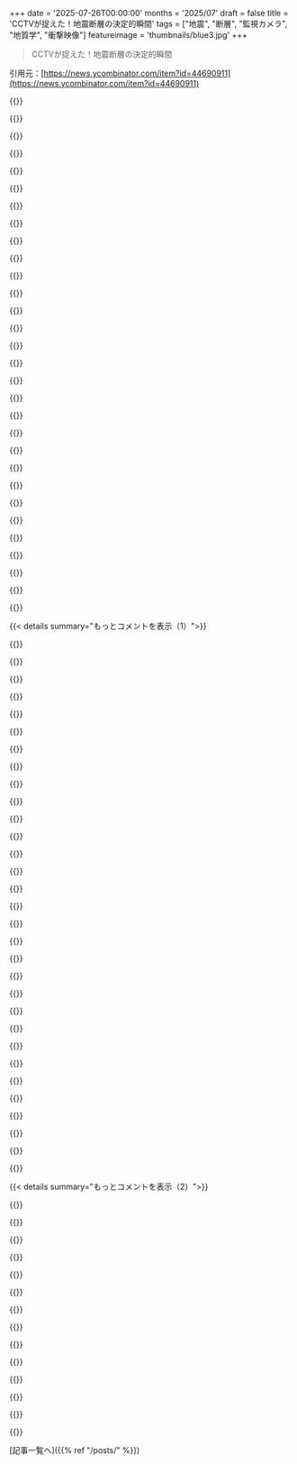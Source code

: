 +++
date = '2025-07-26T00:00:00'
months = '2025/07'
draft = false
title = 'CCTVが捉えた！地震断層の決定的瞬間'
tags = ["地震", "断層", "監視カメラ", "地質学", "衝撃映像"]
featureimage = 'thumbnails/blue3.jpg'
+++

> CCTVが捉えた！地震断層の決定的瞬間

引用元：[https://news.ycombinator.com/item?id=44690911](https://news.ycombinator.com/item?id=44690911)




{{<matomeQuote body="オリジナル動画はこれ！https://www.youtube.com/watch?v=77ubC4bcgRMPaperはこれだよ！https://pubs.geoscienceworld.org/ssa/tsr/article/5/3/281/659...解析動画もチェックしてね：https://www.youtube.com/watch?v=dbEYe65Ddw, https://www.youtube.com/watch?v=CfKFK4-HNmk" userName="chrononaut" createdAt="2025/07/26 02:54:43" color="#785bff">}}




{{<matomeQuote body="土地が数フィートもずれたら不動産の所有権ってどうなるの？きみの土地にあったものが、ぼくの土地になっちゃうってことだよね！" userName="blinding-streak" createdAt="2025/07/26 11:50:33" color="">}}




{{<matomeQuote body="スウェーデンの測量士の話だと、土地の境界は地面の物理的な目印が基準なんだ。測量されてない土地だけが問題になりそう。でも、断層を横切るまっすぐな境界線は曲がっちゃうかもね。" userName="widforss" createdAt="2025/07/26 12:39:38" color="#785bff">}}




{{<matomeQuote body="私もスウェーデン住みで、オンライン地図だと土地の一部が隣人のものに！でも公式サイトには、地図は数メートルずれるって。https://www.lantmateriet.se/sv/kartor/vara-karttjanster/Visa...境界は物理的な目印で決まるらしく、私の土地もほぼ合ってた。20年フェンスが同じ場所にあるから、事実上の境界線として認められるって信じてる！" userName="brabel" createdAt="2025/07/26 16:23:19" color="#38d3d3">}}




{{<matomeQuote body="公式の土地地図はLantmäteriet.seのとは違うよ。デジタル地図は完璧じゃない近似値なんだ。物理的な目印がなくなったらLantmäterietが書類を見て場所を特定する。フェンスの件だけど、20年じゃ“urminnes hävd”は認められないからね。財産争いで通用すると思うなら、あと100年待った方がいいかも…" userName="apelapan" createdAt="2025/07/26 20:49:18" color="#ff5c5c">}}




{{<matomeQuote body="“Urminnes hävd”について確認し直したよ。不動産権で新たにこれを主張するのは1970年に禁止されたんだ。使うには、1970年より前に確立された古来の慣習だと証明しないといけないよ。" userName="apelapan" createdAt="2025/07/26 21:12:36" color="#ff5733">}}




{{<matomeQuote body="フェンスの件、20年じゃ“urminnes hävd”は足りないって話だったけど、私は「占有取得」（adverse possession）を考えてたんだ。これは20年、場合によっては10年でも時効になることがあるよ。https://jdc-definitions.wikibase.wiki/wiki/Adverse_Possessio...原文のSwedish textはこれ：https://www.riksdagen.se/sv/dokument-och-lagar/dokument/sven..." userName="brabel" createdAt="2025/07/27 17:03:33" color="#ff33a1">}}




{{<matomeQuote body="突然、地球が「もう知らない」って土地の半分を持ってっちゃうなんて最悪だよね。" userName="xattt" createdAt="2025/07/26 13:27:36" color="">}}




{{<matomeQuote body="海岸侵食で土地を失う人はよくいるよね。ここでは、内陸に代替地を提供する制度がある地域もあるみたいだよ。" userName="justincormack" createdAt="2025/07/26 18:32:19" color="">}}




{{<matomeQuote body="すげーな。こっちじゃ同じ場所にまた家建て直すためにお金くれるけど、あとは運任せって感じだもんね。" userName="mhb" createdAt="2025/07/26 19:13:39" color="">}}




{{<matomeQuote body="先住民は何かを失ったのは確かだけど、それが財産だったかは微妙だな。財産ってのは、他の奴らを追い出して初めて生まれるもんだろ。多分”財産は盗みだ”って考えも、元々は皆の物だったのに今はお前の物ってとこから来てるんだと思うんだよね。" userName="__MatrixMan__" createdAt="2025/07/26 15:13:09" color="">}}




{{<matomeQuote body="あんたの言う通りだよ。彼らには所有権の法的概念がなかったから、財産を失ったわけじゃないんだ。代わりに家も文化も命も失ったんだよ。彼らにとってなんてラッキーなことか！" userName="gtowey" createdAt="2025/07/26 17:50:28" color="#ff5c5c">}}




{{<matomeQuote body="彼らが必死に頑張れば、もしかしたら少しは買い戻せるかもね。なんて文明的でしょ。" userName="__MatrixMan__" createdAt="2025/07/26 18:13:11" color="">}}




{{<matomeQuote body="先住民は今でも尊重されてる条約にサインしたんだよ。" userName="ipaddr" createdAt="2025/07/26 17:18:59" color="">}}




{{<matomeQuote body="尊重のレベルは条約によるよ。多くの条約が尊重されてなかったり、影響を受けた人々の間で尊重されてるって合意がなかったりするから、一概には言えないね。" userName="yieldcrv" createdAt="2025/07/26 18:37:41" color="#ff5733">}}




{{<matomeQuote body="戦争に負けたり、財産を賭けたり、税金を払わなかったり、公共の利益のための土地収用とかもあるしね…まあ、遊牧民には不動産の主張なんてなかったんだろうけど。" userName="mc32" createdAt="2025/07/26 13:54:36" color="">}}




{{<matomeQuote body="あるいはパレスチナ人とか。" userName="immibis" createdAt="2025/07/26 16:03:50" color="">}}




{{<matomeQuote body="ヒントはさ、歴史は1948年に始まったわけじゃないってことだよ。" userName="mhb" createdAt="2025/07/27 11:55:54" color="">}}




{{<matomeQuote body="関係ない議論に『パレスチナ人』の安っぽい批判を持ち込んで、自分の無知を晒したいわけ？僕が言いたい無知ってのはさ、『ジェノサイド』とか『植民者』って騒ぐ、無知な大衆に加わることだよ。ユダヤ人が19世紀か20世紀にパレスチナに突然現れて、先住民のアラブ系『パレスチナ人』を征服したとでも思ってるんだろうね。そういうことだよ。" userName="mhb" createdAt="2025/07/28 00:26:25" color="#ff5733">}}




{{<matomeQuote body="僕が言ってることの明確な言葉を理解するつもりがないならさ、『またはパレスチナ人』ってどういう意味なのか、君が説明してみたら？" userName="mhb" createdAt="2025/07/28 13:33:13" color="">}}




{{<matomeQuote body="地震の記事なのにさ、自分の政治的な仲間をアピールしないと気が済まないんだね。" userName="gosub100" createdAt="2025/07/26 19:27:29" color="">}}




{{<matomeQuote body="土地ってのは消えたりしないよ。土地にあるものにもよるけど、君の土地は北の隣人からジャガイモが少し増えて、南の隣人に気前よくあげたニンジンは減るかもね。あるいは、新しいギザギザの土地で対処するしかない。最悪の場合、君は新しいTurkish Canyonの持ち主になるわけだ。" userName="bapak" createdAt="2025/07/26 16:29:44" color="#45d325">}}




{{<matomeQuote body="＞土地ってのは消えたりしない<br>沈み込み帯では土地は消えるんだけどね。" userName="dehrmann" createdAt="2025/07/26 16:45:01" color="#ff5c5c">}}




{{<matomeQuote body="海洋プレート以外にも沈み込み帯はあるよ。詳しくはこちらを見てね：https://en.wikipedia.org/wiki/Subduction#/media/File:Global_..." userName="dehrmann" createdAt="2025/07/26 19:50:14" color="">}}




{{<matomeQuote body="普遍的な解決策はないと思うけど、カリフォルニアでは州がなんとかするだろうね。地震後のReal Estate lawyerは稼ぎ時だろ。" userName="georgeburdell" createdAt="2025/07/26 16:44:53" color="">}}




{{<matomeQuote body="カリフォルニアにはCullen Earthquake Actってのがあるんだ。被災した当事者が解決策を提案して裁判所に提出すると、他の当事者も裁判所の監督のもとで集まって、公平な解決策になるまで必要な変更を加えるんだ。裁判所が公平だと認めれば、それが最終決定になるよ。詳細はこちら：https://law.justia.com/codes/california/code-ccp/part-2/titl..." userName="stockresearcher" createdAt="2025/07/26 17:23:55" color="#ff5733">}}




{{<matomeQuote body="俺はGoogle MapsのGPS co-ordinatesとかのほうを考えてたんだ。" userName="rajnathani" createdAt="2025/07/28 08:42:20" color="">}}




{{<matomeQuote body="ある意味、星が生まれる瞬間とかBlack Hole、細胞分裂の画像はあったのに、地震のFaultが動く瞬間が今までなかったなんてすごいよね。これまでどうやって起きるか推測しかできなかったんだから。" userName="jagaerglad" createdAt="2025/07/26 15:35:44" color="">}}




{{<matomeQuote body="これって、宇宙のことの方が海のことより分かってる部分があるって話に似てるよね。少なくとも、海の最も深い場所に行った人より、月に行った人の方が多いんだからさ！" userName="schoen" createdAt="2025/07/26 19:48:17" color="">}}




{{<matomeQuote body="関連Discussionはこちら：https://news.ycombinator.com/item?id=44655128 （81 points、3 days ago、13 comments）" userName="gnabgib" createdAt="2025/07/26 04:09:15" color="">}}




{{< details summary="もっとコメントを表示（1）">}}

{{<matomeQuote body="ありがとう！関連情報：<br>Earthquake Causes 2.5-Meter Ground Slip in First-Ever Footage - https://news.ycombinator.com/item?id=44655128 - 2025年7月（18 comments）<br>First fault rupture ever filmed [video] - https://news.ycombinator.com/item?id=44305403 - 2025年6月（1 comment）<br>First fault movement ever filmed. M7.9 surface rupture near Thazi, Myanmar [video] - https://news.ycombinator.com/item?id=43959274 - 2025年5月（3 comments）" userName="dang" createdAt="2025/07/26 20:54:52" color="#785bff">}}




{{<matomeQuote body="恐ろしいね。俺は発破の自動vibration analysisをプログラミングしてるんだけど、すごく強力なexplosive blastだとparticle velocities（パワーの直接的なcorrelary）はsingle-digit in/s range（約0.02～0.13m/s）なんだ。今回のpeak particle velocityは、測定してる最も強力なblastで見られるpeakの20～150倍も高いよ、もしqualitatively comparableならだけどね。<br>もちろん、earthquake energy sourceは桁違いに大きくて、ずっと遠いcrust深部にあって、wavefrontは何milesものsolid rockをすでに通過してるんだ。blastの測定はせいぜい数百meters離れたところからなんだから。" userName="netbioserror" createdAt="2025/07/26 04:22:01" color="#ff5733">}}




{{<matomeQuote body="in/sって何？インチ/秒？それとも別もん？1インチ/秒って興奮したナメクジの速さだぜ。" userName="card_zero" createdAt="2025/07/26 04:44:40" color="">}}




{{<matomeQuote body="これは地面の粒子が動くことについてだね。波が通過すると地面は多少ずれる。弱い波だと揺れるだけ、強い波だと基礎や建物が壊れる可能性もある。不均衡な波だと地面は永久に変位するんだ。1～5インチ/秒の揺れでもキツいし、118インチ/秒だとマジでヤバいことになるよ。" userName="netbioserror" createdAt="2025/07/26 17:40:43" color="#ff33a1">}}




{{<matomeQuote body="1〜10インチ/秒が0.025〜0.25 m/sだから、括弧内の説明と合うんだよな。だからインチ/秒で間違いないだろ。" userName="Aachen" createdAt="2025/07/26 12:17:59" color="#785bff">}}




{{<matomeQuote body="これは土の中の話だよ、空気中じゃないんだぜ。" userName="csours" createdAt="2025/07/26 05:02:00" color="">}}




{{<matomeQuote body="ミャンマーでは4.x〜5.xクラスの地震がまだ週に何回も起きてて、Mandalay近くで先週4階建てのビルが崩れたんだ。これってミャンマーが活発な地震帯になったってことかな？" userName="v3ss0n" createdAt="2025/07/26 07:03:24" color="">}}




{{<matomeQuote body="こういうエリアの建築ルールはもっと厳しくすべきだよな。日本だと4.xクラスの地震なんて日常茶飯事なのにさ。" userName="throw123xz" createdAt="2025/07/26 18:47:37" color="">}}




{{<matomeQuote body="ルールだって？今のミャンマーにまともな政府なんてないぜ。国は革命中だし、ルールを作るのは銃を持つかJuntaに近い奴ら。何も機能しないし、全部賄賂でどうにでもなるんだ。建物検査官だって数百ドルで買収できちゃうんだからな。" userName="v3ss0n" createdAt="2025/07/28 11:45:37" color="#45d325">}}




{{<matomeQuote body="ミャンマーは常に活発な地域だよ。Sagaing faultはプレートの境界だからね。Indian subcontinentがEurasian plateに北向きにぶつかってるのが見えてるんだ。" userName="jofer" createdAt="2025/07/26 15:34:22" color="#785bff">}}




{{<matomeQuote body="2025年3月28日のミャンマーのM7.7地震について、Sean Wilseyが以前解説してるよ。彼が地震と背景、そしてCCTV映像について6:30くらいで話してる。https://youtu.be/CfKFK4-HNmk" userName="schobi" createdAt="2025/07/26 07:22:11" color="#ff5733">}}




{{<matomeQuote body="リンクを冒頭に追加したよ。ありがとう！" userName="dang" createdAt="2025/07/26 20:57:37" color="">}}




{{<matomeQuote body="どうやら分析が新しい部分みたいだね。" userName="andrewflnr" createdAt="2025/07/26 04:43:17" color="">}}




{{<matomeQuote body="CCTVがこれほど普及してこの分野に役立ってるのすごいよな。研究してる地震を一度も体験・目撃せずに科学者になるって想像してみてよ。地震が頻繁な場所に行って、一年とか座って待つ感じ。『来るかな？そろそろかな？』って。で、いざ起きたらトイレにいて、壁から絵が落ちるのしか見てない、とかさ。" userName="varispeed" createdAt="2025/07/26 09:59:23" color="#38d3d3">}}




{{<matomeQuote body="十年以上待って、いざって時に飲み物を取りに行くのはどう？それからまた十年待ったら、技術的な問題で記録できなかった、とかね。https://en.wikipedia.org/wiki/Pitch_drop_experiment#Universi..." userName="latexr" createdAt="2025/07/26 11:18:26" color="#45d325">}}




{{<matomeQuote body="これも思い出すな。1663年、スコットランドの数学者James Gregoryは、水星や金星の太陽面通過を観測すれば地球と太陽の距離が計算できるって発見したんだ。金星の方が正確なんだけど、次の金星の太陽面通過は1761年と1769年まで予測されてなかった。1760年、フランスの数学者Guillaume Le Gentilが観測のためフランスからインドへ船出したけど、天候や遅延のせいで1761年の夏にまだ船上で、測定のチャンスを逃したんだ。だから彼はさらに8年間インドに留まった。そして1769年の太陽面通過の日、曇りでまた見逃しちゃった。それでフランスに帰ったら、彼はとっくに死亡宣告されてて、財産は没収され、妻は別の人と結婚してたってさ。https://www.youtube.com/watch?v=HDSM-CtYzxY&t=5m29s" userName="qntmfred" createdAt="2025/07/26 15:43:46" color="#785bff">}}




{{<matomeQuote body="面白い話だね、ありがとう。彼について劇やオペラが書かれた天文学者って、他に何人いるんだろうね？https://en.wikipedia.org/wiki/Guillaume_Le_Gentil" userName="macintux" createdAt="2025/07/26 15:51:49" color="#38d3d3">}}




{{<matomeQuote body="こんなこと聞くのバカみたいだけど、この動きってマッピングソフトウェアにどう影響するの？それとも動きが小さすぎて気にしなくていいのかな？" userName="moomoo11" createdAt="2025/07/26 05:13:14" color="">}}




{{<matomeQuote body="国の機関が追跡してるよ。例えばNZには変形モデルがあるんだ。このリンクに概要と講演のリンクがあるよ: https://www.linz.govt.nz/guidance/geodetic-system/coordinate...<br>メートルの動きはマッピングですごく重要だね。だから座標測定の時間要素も、地震やプレートの動きで重要になるんだ。" userName="nullhole" createdAt="2025/07/26 14:32:34" color="#ff33a1">}}




{{<matomeQuote body="影響はあるよ。でも地図が現実とずれる要因の一つに過ぎないんだ: https://nautil.us/what-happens-to-google-maps-when-tectonic-..." userName="praptak" createdAt="2025/07/26 06:21:45" color="#ff33a1">}}




{{<matomeQuote body="全然知らないんだけど、なんでこれがそんなに珍しいの？地震とかカメラとか監視って結構普通じゃない？" userName="kristopolous" createdAt="2025/07/26 04:44:16" color="">}}




{{<matomeQuote body="地震の動画はよくあるよね。でも断層線そのものが破断する映像がすごく面白いんだ。断層線の場所は分かってるから、近くには大きな建物は建てないようにしてる。だって地震があるからね。だから断層線自体の破断映像は他にはないんだ（街の映像と違って）。" userName="irjustin" createdAt="2025/07/26 04:49:34" color="#ff5c5c">}}




{{<matomeQuote body="The California Memorial Stadiumって、断層線の真上に建ってるんだよね？" userName="zellyn" createdAt="2025/07/26 18:03:40" color="">}}




{{<matomeQuote body="そうだよ。2010年から2012年にかけて、結構大規模な改修や補強が行われたんだ。断層のせいで壁がバラバラになり始めてたからね。" userName="rkomorn" createdAt="2025/07/26 18:07:09" color="">}}




{{<matomeQuote body="断層が滑る間、カメラ全体がはっきりと沈んで、それから上がってるよ。断層がカーブした動きをしてるんじゃなくて、カメラが沈んだり上がったりしてるんだ。動画のどこかに指やマウスカーソルを置けば、はっきり分かるはずだよ。" userName="KennyBlanken" createdAt="2025/07/26 17:07:41" color="#ff33a1">}}




{{<matomeQuote body="信じられないな！" userName="johnnienaked" createdAt="2025/07/26 19:38:54" color="">}}




{{<matomeQuote body="この動画だよ: https://youtu.be/dbEYe65eDdw?feature=shared" userName="duxup" createdAt="2025/07/26 14:55:27" color="#ff5733">}}




{{<matomeQuote body="トップの文章に追加されたよ。ありがとう！" userName="dang" createdAt="2025/07/26 20:56:13" color="">}}




{{<matomeQuote body="このページ、自動再生の動画が多すぎるんだけど、どれも記事の動画じゃないんだよね。" userName="cibyr" createdAt="2025/07/26 05:19:16" color="">}}




{{<matomeQuote body="探してる人のために、これが元の動画だよ: https://m.youtube.com/watch?v=77ubC4bcgRM" userName="DavidSJ" createdAt="2025/07/26 05:46:33" color="#38d3d3">}}

{{</details>}}




{{< details summary="もっとコメントを表示（2）">}}

{{<matomeQuote body="PSAだよ: 初めて見るときは見逃しやすいから気をつけて。大事な動きはゲートの奥、背景で起きるんだ。" userName="praptak" createdAt="2025/07/26 06:13:20" color="#45d325">}}




{{<matomeQuote body="ありがとう。初めて見た時は、車道のヒビだけに見えたよ。もう一度見ると、背景全体が手前に動いてるみたいで、パララックス効果に間違えそうになるね！" userName="wizardforhire" createdAt="2025/07/26 06:17:07" color="#ff5733">}}




{{<matomeQuote body="だから、3回に分けて見るのをオススメするよ。<br>1回目は動画の右3分の1を見てみて。2つの側面が動いてるのがわかる。<br>次に真ん中3分の1を見てみて。動きと地面の断裂両方が映ってる。<br>最後に左3分の1を見てみて。地面の断裂がはっきり見えるはずだよ。" userName="nobrains" createdAt="2025/07/26 08:10:08" color="#785bff">}}




{{<matomeQuote body="関連する論文はこれだよ: https://pubs.geoscienceworld.org/ssa/tsr/article/5/3/281/659..." userName="frauhaus" createdAt="2025/07/26 09:39:04" color="#785bff">}}




{{<matomeQuote body="リンクがトップの文章に追加されたよ。ありがとう！" userName="dang" createdAt="2025/07/26 20:57:55" color="">}}




{{<matomeQuote body="面白いね。他の動画は全然見えないよ。Brave使ってるから、広告とか邪魔なものが全部ブロックされちゃってるのかもな。" userName="fuenaksofu" createdAt="2025/07/26 14:39:24" color="">}}




{{<matomeQuote body="俺はFirefoxにAdBlocker Ultimate入れてるけど、ありがたいことに他の動画は全然見なかったな。" userName="brabel" createdAt="2025/07/26 16:10:11" color="">}}




{{<matomeQuote body="話は逸れるけど、その拡張機能の会社ってちょっと怪しいらしいよ。uBlock Originはオープンソースでめちゃくちゃ効率的だし、この辺りじゃ評判もかなりいいみたいだね。" userName="throw123xz" createdAt="2025/07/26 18:15:53" color="#785bff">}}




{{<matomeQuote body="教えてくれてサンキュー。いつもこの2つを勘違いしちゃって、きっと“間違った方”を選んじまってたんだな…。今のとこ、特に困ったことやイライラすることはないけどね（たまに寄付を募るページが開くけど、タブ閉じればいいだけだし）。" userName="brabel" createdAt="2025/07/26 20:30:45" color="#ff33a1">}}




{{<matomeQuote body="記事もひどいな。“動きのスクリーンショット”なんてタイトルでよく堂々と書き始められるよな。" userName="Grimblewald" createdAt="2025/07/27 02:47:27" color="">}}




{{<matomeQuote body="それは記事の最初に埋め込まれてるYouTube動画だよ。" userName="falseprofit" createdAt="2025/07/26 13:49:08" color="#45d325">}}




{{<matomeQuote body="JavaScriptがまた犠牲者を生み出したな。JavaScriptをデフォルトで実行するのは良くないよ。" userName="everdrive" createdAt="2025/07/26 16:28:00" color="">}}




{{<matomeQuote body="以前の議論はここな: https://news.ycombinator.com/item?id=43959274" userName="dzdt" createdAt="2025/07/26 13:24:28" color="#ff5733">}}

{{</details>}}



[記事一覧へ]({{% ref "/posts/" %}})

